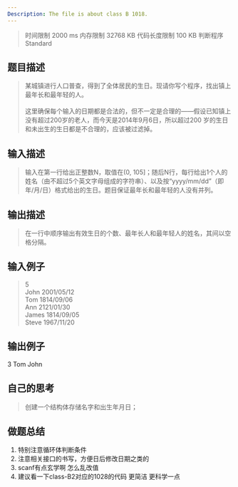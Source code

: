 ```yaml
---
Description: The file is about class B 1018.
---
```

>时间限制 2000 ms 内存限制 32768 KB 代码长度限制 100 KB 判断程序 Standard
## 题目描述

>某城镇进行人口普查，得到了全体居民的生日。现请你写个程序，找出镇上最年长和最年轻的人。<br><br>
这里确保每个输入的日期都是合法的，但不一定是合理的——假设已知镇上没有超过200岁的老人，而今天是2014年9月6日，所以超过200
岁的生日和未出生的生日都是不合理的，应该被过滤掉。

## 输入描述

>输入在第一行给出正整数N，取值在(0, 105]；随后N行，每行给出1个人的姓名（由不超过5个英文字母组成的字符串）、以及按“yyyy/mm/dd”（即年/月/日）格式给出的生日。题目保证最年长和最年轻的人没有并列。

## 输出描述

>在一行中顺序输出有效生日的个数、最年长人和最年轻人的姓名，其间以空格分隔。

## 输入例子

>5<br>
John 2001/05/12<br>
Tom 1814/09/06<br>
Ann 2121/01/30<br>
James 1814/09/05<br>
Steve 1967/11/20<br>
## 输出例子

3 Tom John

## 自己的思考

>创建一个结构体存储名字和出生年月日；

## 做题总结

1. 特别注意循环体判断条件
2. 注意相关接口的书写，方便日后修改日期之类的
3. scanf有点玄学啊 怎么乱改值
4. 建议看一下class-B2对应的1028的代码 更简洁 更科学一点